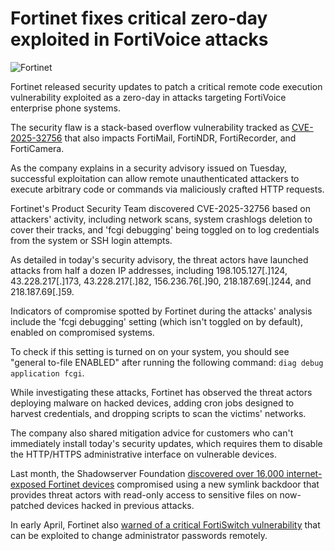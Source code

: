 # Fortinet fixes critical zero-day exploited in FortiVoice attacks

![Fortinet](https://www.bleepstatic.com/content/hl-images/2025/04/09/Fortinet.jpg)

Fortinet released security updates to patch a critical remote code execution vulnerability exploited as a zero-day in attacks targeting FortiVoice enterprise phone systems.

The security flaw is a stack-based overflow vulnerability tracked as [CVE-2025-32756](https://fortiguard.fortinet.com/psirt/FG-IR-25-254) that also impacts FortiMail, FortiNDR, FortiRecorder, and FortiCamera.

As the company explains in a security advisory issued on Tuesday, successful exploitation can allow remote unauthenticated attackers to execute arbitrary code or commands via maliciously crafted HTTP requests.

Fortinet's Product Security Team discovered CVE-2025-32756 based on attackers' activity, including network scans, system crashlogs deletion to cover their tracks, and 'fcgi debugging' being toggled on to log credentials from the system or SSH login attempts.

As detailed in today's security advisory, the threat actors have launched attacks from half a dozen IP addresses, including 198.105.127\[.\]124, 43.228.217\[.\]173, 43.228.217\[.\]82, 156.236.76\[.\]90, 218.187.69\[.\]244, and 218.187.69\[.\]59.

Indicators of compromise spotted by Fortinet during the attacks' analysis include the 'fcgi debugging' setting (which isn't toggled on by default), enabled on compromised systems.

To check if this setting is turned on on your system, you should see "general to-file ENABLED" after running the following command: `diag debug application fcgi`.

While investigating these attacks, Fortinet has observed the threat actors deploying malware on hacked devices, adding cron jobs designed to harvest credentials, and dropping scripts to scan the victims' networks.

The company also shared mitigation advice for customers who can't immediately install today's security updates, which requires them to disable the HTTP/HTTPS administrative interface on vulnerable devices.

Last month, the Shadowserver Foundation [discovered over 16,000 internet-exposed Fortinet devices](https://www.bleepingcomputer.com/news/security/over-16-000-fortinet-devices-compromised-with-symlink-backdoor/) compromised using a new symlink backdoor that provides threat actors with read-only access to sensitive files on now-patched devices hacked in previous attacks.

In early April, Fortinet also [warned of a critical FortiSwitch vulnerability](https://www.bleepingcomputer.com/news/security/critical-fortiswitch-flaw-lets-hackers-change-admin-passwords-remotely/) that can be exploited to change administrator passwords remotely.